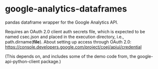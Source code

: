 # google-analytics-dataframes
pandas dataframe wrapper for the Google Analytics API.

Requires an OAuth 2.0 client auth secrets file, which is expected to be named csec.json and placed in the execution directory, i.e., path.dirname(__file__). About setting up access through OAuth 2.0: https://console.developers.google.com/project/coej/apiui/credential

(This depends on, and includes some of the demo code from, the google-api-python-client package.)
